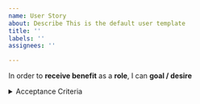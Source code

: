 ```yaml
---
name: User Story
about: Describe This is the default user template
title: ''
labels: ''
assignees: ''

---
```


In order to **receive benefit** as a **role**, I can **goal / desire**

<details>
  <summary>Acceptance Criteria</summary>
1.
2
3
4
